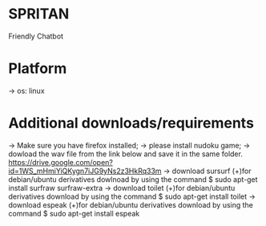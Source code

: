 # SPRITAN
Friendly Chatbot
# Platform
  -> os: linux
# Additional downloads/requirements
  -> Make sure you have firefox installed;
  -> please install nudoku game;
  -> dowload the wav file from the link below and save it in the same folder.
     https://drive.google.com/open?id=1WS_mHmiYiQKygn7iJG9yNs2z3HkRq33m
  -> download sursurf
      (+)for debian/ubuntu derivatives dowlnoad by using the command
       $ sudo apt-get install surfraw surfraw-extra
  -> download toilet
      (+)for debian/ubuntu derivatives download by using the command
       $ sudo apt-get install toilet 
  -> download espeak
      (+)for debian/ubuntu derivatives download by using the command
       $ sudo apt-get install espeak
